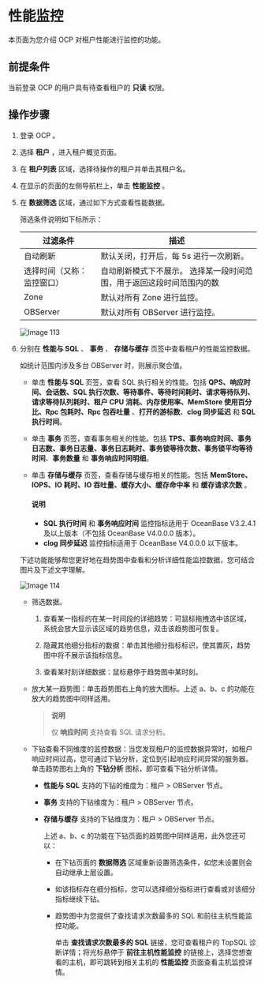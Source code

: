 性能监控
=========================

本页面为您介绍 OCP 对租户性能进行监控的功能。

前提条件
-------------------------

当前登录 OCP 的用户具有待查看租户的 **只读** 权限。

操作步骤
-------------------------

1. 登录 OCP 。

2. 选择 **租户** ，进入租户概览页面。

3. 在 **租户列表** 区域，选择待操作的租户并单击其租户名。

4. 在显示的页面的左侧导航栏上，单击 **性能监控** 。

5. 在 **数据筛选** 区域，通过如下方式查看性能数据。

   筛选条件说明如下标所示：

   |   **过滤条件**    |    **描述**   |
   |---------------|---------|
   |自动刷新  |默认关闭，打开后，每 5s 进行一次刷新。|
   | 选择时间（又称：监控窗口） | 自动刷新模式下不展示。 选择某一段时间范围，用于返回这段时间范围内的数 |
   |Zone |默认对所有 Zone 进行监控。|
   |OBServer|默认对所有 OBServer 进行监控。|
  
   ![Image 113](https://obbusiness-private.oss-cn-shanghai.aliyuncs.com/doc/img/ocp/401/tenent-performance.png)
  
6. 分别在 **性能与 SQL** 、 **事务** 、 **存储与缓存** 页签中查看租户的性能监控数据。

   如统计范围内涉及多台 OBServer 时，则展示聚合值。

   * 单击 **性能与 SQL** 页签，查看 SQL 执行相关的性能。包括 **QPS、响应时间、会话数、SQL 执行次数、等待事件、等待时间耗时、请求等待队列、请求等待队列耗时、租户 CPU 消耗、内存使用率、MemStore 使用百分比、Rpc 包耗时、Rpc 包吞吐量** 、**打开的游标数**、**clog 同步延迟** 和 **SQL 执行时间**。

   * 单击 **事务** 页签，查看事务相关的性能。包括 **TPS、事务响应时间、事务日志数、事务日志量、事务日志耗时、事务锁等待次数、事务锁平均等待时间**、**事务数量** 和 **事务响应时间明细**。

   * 单击 **存储与缓存** 页签，查看存储与缓存相关的性能。包括 **MemStore、IOPS、IO 耗时、IO 吞吐量、缓存大小、缓存命中率** 和 **缓存请求次数** 。

      <main id="notice" type='notice'>
      <h4>说明</h4>
      <p><ul><li><b>SQL 执行时间</b> 和 <b>事务响应时间</b> 监控指标适用于 OceanBase V3.2.4.1 及以上版本（不包括 OceanBase V4.0.0.0 版本）。</li><li><b>clog 同步延迟</b> 监控指标适用于 OceanBase V4.0.0.0 以下版本。</li></ul></p>
      </main>

   下述功能能够帮您更好地在趋势图中查看和分析详细性能监控数据，您可结合图片及下述文字理解。

   ![Image 114](https://help-static-aliyun-doc.aliyuncs.com/assets/img/zh-CN/9334679461/p425245.png)

   * 筛选数据。

     1. 查看某一指标的在某一时间段的详细趋势：可鼠标拖拽选中该区域，系统会放大显示该区域的趋势信息，双击该趋势图可恢复。

     2. 隐藏其他细分指标的数据：单击其他细分指标标识，使其置灰，趋势图中将不展示该指标信息。

     3. 查看某时刻详细数据：鼠标悬停于趋势图中某时刻。

   * 放大某一趋势图：单击趋势图右上角的放大图标。上述 a、b、c 的功能在放大的趋势图中同样适用。

     > **说明**
     >
     > 仅 **响应时间** 支持查看 SQL 请求分析。

   * 下钻查看不同维度的监控数据：当您发现租户的监控数据异常时，如租户响应时间过高，您可通过下钻分析，定位到引起响应时间异常的服务器。单击趋势图右上角的 **下钻分析** 图标，即可查看下钻分析详情。

     * **性能与 SQL** 支持的下钻的维度为：租户 \> OBServer 节点。

     * **事务** 支持的下钻维度为：租户 \> OBServer 节点。

     * **存储与缓存** 支持的下钻维度为：租户 \> OBServer 节点。

       上述 a、b、c 的功能在下钻页面的趋势图中同样适用，此外您还可以：
       * 在下钻页面的 **数据筛选** 区域重新设置筛选条件，如您未设置则会自动继承上层设置。

       * 如该指标存在细分指标，您可以选择细分指标进行查看或对该细分指标继续下钻。

       * 趋势图中为您提供了查找请求次数最多的 SQL 和前往主机性能监控功能。

         单击 **查找请求次数最多的 SQL** 链接，您可查看租户的 TopSQL 诊断详情；将光标悬停于 **前往主机性能监控** 的链接上，选择您想查看的主机，即可跳转到相关主机的 **性能监控** 页面查看主机监控详情。
